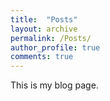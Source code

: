 ```yaml
---
title:  "Posts"
layout: archive
permalink: /Posts/
author_profile: true
comments: true
---
```


This is my blog page.


<!--- 
{% for post in site.posts %} 
  {% include archive-single.html %}
{% endfor %} 
-->
